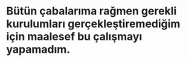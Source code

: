 #  Bütün çabalarıma  rağmen gerekli kurulumları gerçekleştiremediğim için maalesef bu çalışmayı yapamadım.
